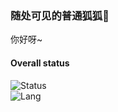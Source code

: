 ### 随处可见的普通狐狐🦊
你好呀~

#### Overall status
![Status](https://github-readme-stats.vercel.app/api?username=KyuubiRan)    
![Lang](https://github-readme-stats.vercel.app/api/top-langs/?username=Rosemoe&layout=compact)


